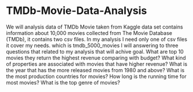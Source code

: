 # TMDb-Movie-Data-Analysis

We will analysis data of TMDb Movie taken from Kaggle data set contains information about 10,000 movies collected from The Movie Database (TMDb), it contains two csv files. In my analysis I need only one of csv files it cover my needs. which is tmdb_5000_movies
I will answering to three questions that related to my analysis that will achive goal.
What are top 10 movies they return the highest revenue comparing with budget?
What kind of properties are associated with movies that have higher revenue?
What is the year that has the more released movies from 1980 and above?
What is the most production countries for movies?
How long is the running time for most movies?
What is the top genre of movies?
